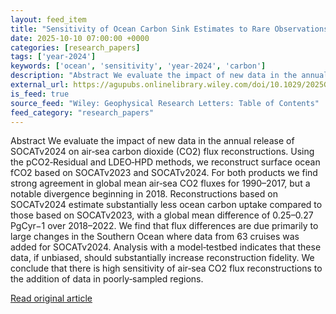 ```yaml
---
layout: feed_item
title: "Sensitivity of Ocean Carbon Sink Estimates to Rare Observations"
date: 2025-10-10 07:00:00 +0000
categories: [research_papers]
tags: ['year-2024']
keywords: ['ocean', 'sensitivity', 'year-2024', 'carbon']
description: "Abstract We evaluate the impact of new data in the annual release of SOCATv2024 on air‐sea carbon dioxide (CO2) flux reconstructions"
external_url: https://agupubs.onlinelibrary.wiley.com/doi/10.1029/2025GL117961?af=R
is_feed: true
source_feed: "Wiley: Geophysical Research Letters: Table of Contents"
feed_category: "research_papers"
---
```


Abstract We evaluate the impact of new data in the annual release of SOCATv2024 on air‐sea carbon dioxide (CO2) flux reconstructions. Using the pCO2‐Residual and LDEO‐HPD methods, we reconstruct surface ocean fCO2 based on SOCATv2023 and SOCATv2024. For both products we find strong agreement in global mean air‐sea CO2 fluxes for 1990–2017, but a notable divergence beginning in 2018. Reconstructions based on SOCATv2024 estimate substantially less ocean carbon uptake compared to those based on SOCATv2023, with a global mean difference of 0.25–0.27 PgCyr−1 over 2018–2022. We find that flux differences are due primarily to large changes in the Southern Ocean where data from 63 cruises was added for SOCATv2024. Analysis with a model‐testbed indicates that these data, if unbiased, should substantially increase reconstruction fidelity. We conclude that there is high sensitivity of air‐sea CO2 flux reconstructions to the addition of data in poorly‐sampled regions.

[Read original article](https://agupubs.onlinelibrary.wiley.com/doi/10.1029/2025GL117961?af=R)
